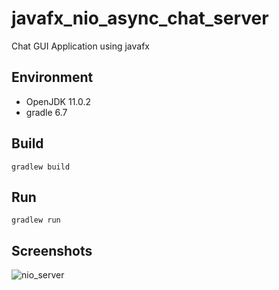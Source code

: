 # javafx_nio_async_chat_server

Chat GUI Application using javafx
 
## Environment
- OpenJDK 11.0.2
- gradle 6.7

## Build
`gradlew build`

## Run
`gradlew run`

## Screenshots
![nio_server](https://user-images.githubusercontent.com/16138767/99405400-1278ae80-2930-11eb-949b-4a6bef741c38.jpg)